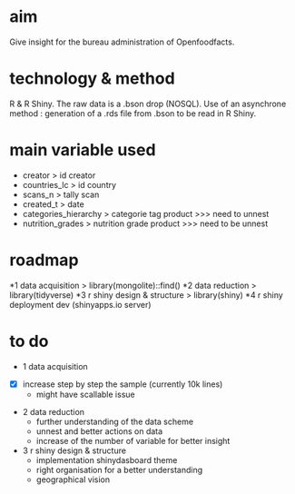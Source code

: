 # aim 

Give insight for the bureau administration of Openfoodfacts.

# technology & method

R & R Shiny.
The raw data is a .bson drop (NOSQL). Use of an asynchrone method : generation of a .rds file from .bson to be read in R Shiny. 

# main variable used

* creator > id creator
* countries_lc > id country
* scans_n > tally scan
* created_t > date 
* categories_hierarchy > categorie tag product >>> need to unnest
* nutrition_grades > nutrition grade product >>> need to be unnest

# roadmap 

*1 data acquisition > library(mongolite)::find()
*2 data reduction > library(tidyverse)
*3 r shiny design & structure > library(shiny)
*4 r shiny deployment dev (shinyapps.io server)

# to do

* 1 data acquisition
- [x] increase step by step the sample (currently 10k lines)
  * might have scallable issue
* 2 data reduction
  * further understanding of the data scheme
  * unnest and better actions on data
  * increase of the number of variable for better insight
* 3 r shiny design & structure
  * implementation shinydasboard theme
  * right organisation for a better understanding 
  * geographical vision
